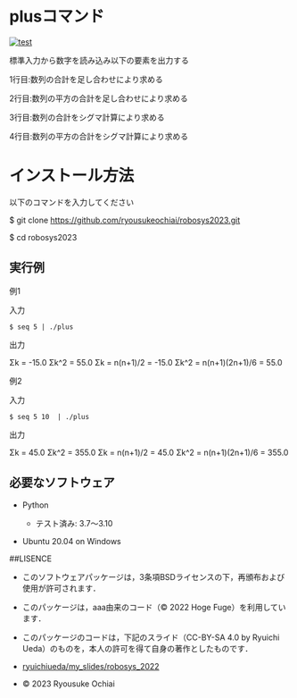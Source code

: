 # plusコマンド
[![test](https://github.com/ryousukeochiai/robosys2023/actions/workflows/test.yml/badge.svg)](https://github.com/ryousukeochiai/robosys2023/actions/workflows/test.yml)

標準入力から数字を読み込み以下の要素を出力する

1行目:数列の合計を足し合わせにより求める

2行目:数列の平方の合計を足し合わせにより求める

3行目:数列の合計をシグマ計算により求める

4行目:数列の平方の合計をシグマ計算により求める

# インストール方法

以下のコマンドを入力してください

$ git clone https://github.com/ryousukeochiai/robosys2023.git

$ cd robosys2023

## 実行例

例1

入力

```
$ seq 5 | ./plus
```

出力

 Σk = -15.0
 Σk^2 = 55.0
 Σk = n(n+1)/2 = -15.0
 Σk^2 = n(n+1)(2n+1)/6 = 55.0


例2

入力

```
$ seq 5 10  | ./plus
```

出力

 Σk = 45.0
 Σk^2 = 355.0
 Σk = n(n+1)/2 = 45.0
 Σk^2 = n(n+1)(2n+1)/6 = 355.0

## 必要なソフトウェア
* Python
  * テスト済み: 3.7〜3.10

* Ubuntu 20.04 on Windows

##LISENCE
* このソフトウェアパッケージは，3条項BSDライセンスの下，再頒布および使用が許可されます．
* このパッケージは，aaa由来のコード（© 2022 Hoge Fuge）を利用しています．
* このパッケージのコードは，下記のスライド（CC-BY-SA 4.0 by Ryuichi Ueda）のものを，本人の許可を得て自身の著作としたものです．
* [ryuichiueda/my_slides/robosys_2022](https://github.com/ryuichiueda/my_slides/tree/master/robosys_2022)

* © 2023 Ryousuke Ochiai
